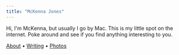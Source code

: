 ```yaml
---
title: "McKenna Jones"
---
```


Hi, I'm McKenna, but usually I go by Mac. This is my little spot on the internet. Poke around and see if you find anything interesting to you.

[About](/about) • [Writing](/posts) • [Photos](/photos)